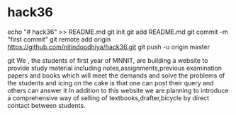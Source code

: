 # hack36
echo "# hack36" >> README.md
git init
git add README.md
git commit -m "first commit"
git remote add origin https://github.com/nitindoodhiya/hack36.git
git push -u origin master


git We , the students of first year of MNNIT, are building a website to provide study material including notes,assignments,previous examination papers and books which will meet the demands and solve the problems of the students and icing on the cake is that one can post their query and others can answer it 
In addition to this website we are planning to introduce a comprehensive way of selling of textbooks,drafter,bicycle by direct contact between students. 

